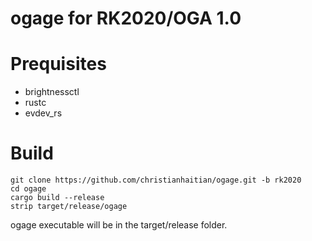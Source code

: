 # ogage for RK2020/OGA 1.0

Prequisites
===========
- brightnessctl
- rustc
- evdev_rs

Build
=====
```
git clone https://github.com/christianhaitian/ogage.git -b rk2020
cd ogage
cargo build --release
strip target/release/ogage
```
ogage executable will be in the target/release folder.
